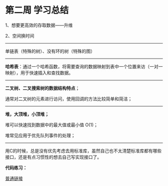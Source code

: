 # 第二周 学习总结

1、想要更高效的存取数据——升维

2、空间换时间

------

单链表（特殊的树）、没有环的树（特殊的图）

------

**哈希表**：通过一个哈希函数，将需要查询的数据映射到表中一个位置来访（一对一映射），用于快速插入和查找数据。

------

**二叉树、二叉搜索树的数据结构特点**；

通常对二叉树的元素进行访问，使用回调的方法比较简单和简洁；

------

**堆，大顶堆，小顶堆；**

堆可以快速找到数据中的最大值或最小值 O(1)；

堆常见应用于优先队列事件的处理；

------

用C的时候，总是没有优先考虑去用标准库，虽然自己也不太清楚标准库都有哪些接口，还是有点习惯性的想去自己写实现接口了。



**代码练习：**

[普通链接](https://github.com/cqut-BT/algorithm020/blob/main/Week2/PracticeCode/283-moveZeroes.c)

